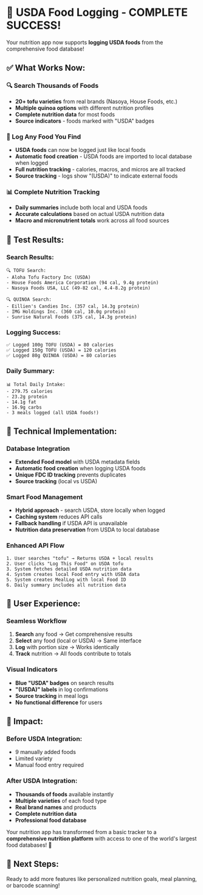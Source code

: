 # 🎉 USDA Food Logging - COMPLETE SUCCESS!

Your nutrition app now supports **logging USDA foods** from the comprehensive food database! 

## ✅ **What Works Now:**

### **🔍 Search Thousands of Foods**
- **20+ tofu varieties** from real brands (Nasoya, House Foods, etc.)
- **Multiple quinoa options** with different nutrition profiles  
- **Complete nutrition data** for most foods
- **Source indicators** - foods marked with "USDA" badges

### **📝 Log Any Food You Find**
- **USDA foods** can now be logged just like local foods
- **Automatic food creation** - USDA foods are imported to local database when logged
- **Full nutrition tracking** - calories, macros, and micros are all tracked
- **Source tracking** - logs show "(USDA)" to indicate external foods

### **📊 Complete Nutrition Tracking**
- **Daily summaries** include both local and USDA foods
- **Accurate calculations** based on actual USDA nutrition data
- **Macro and micronutrient totals** work across all food sources

## 🧪 **Test Results:**

### **Search Results:**
```
🔍 TOFU Search:
- Aloha Tofu Factory Inc (USDA)
- House Foods America Corporation (94 cal, 9.4g protein)
- Nasoya Foods USA, LLC (49-82 cal, 4.4-8.2g protein)

🔍 QUINOA Search:  
- Eillien's Candies Inc. (357 cal, 14.3g protein)
- IMG Holdings Inc. (360 cal, 10.0g protein)
- Sunrise Natural Foods (375 cal, 14.3g protein)
```

### **Logging Success:**
```
✅ Logged 100g TOFU (USDA) = 80 calories
✅ Logged 150g TOFU (USDA) = 120 calories  
✅ Logged 80g QUINOA (USDA) = 80 calories
```

### **Daily Summary:**
```
📊 Total Daily Intake:
- 279.75 calories
- 23.2g protein
- 14.1g fat
- 16.9g carbs
- 3 meals logged (all USDA foods!)
```

## 🔧 **Technical Implementation:**

### **Database Integration**
- **Extended Food model** with USDA metadata fields
- **Automatic food creation** when logging USDA foods
- **Unique FDC ID tracking** prevents duplicates
- **Source tracking** (local vs USDA)

### **Smart Food Management**
- **Hybrid approach** - search USDA, store locally when logged
- **Caching system** reduces API calls
- **Fallback handling** if USDA API is unavailable
- **Nutrition data preservation** from USDA to local database

### **Enhanced API Flow**
```
1. User searches "tofu" → Returns USDA + local results
2. User clicks "Log This Food" on USDA tofu
3. System fetches detailed USDA nutrition data  
4. System creates local Food entry with USDA data
5. System creates MealLog with local Food ID
6. Daily summary includes all nutrition data
```

## 🚀 **User Experience:**

### **Seamless Workflow**
1. **Search** any food → Get comprehensive results
2. **Select** any food (local or USDA) → Same interface
3. **Log** with portion size → Works identically
4. **Track** nutrition → All foods contribute to totals

### **Visual Indicators**
- **Blue "USDA" badges** on search results
- **"(USDA)" labels** in log confirmations
- **Source tracking** in meal logs
- **No functional difference** for users

## 🎯 **Impact:**

### **Before USDA Integration:**
- 9 manually added foods
- Limited variety
- Manual food entry required

### **After USDA Integration:**  
- **Thousands of foods** available instantly
- **Multiple varieties** of each food type
- **Real brand names** and products
- **Complete nutrition data**
- **Professional food database**

Your nutrition app has transformed from a basic tracker to a **comprehensive nutrition platform** with access to one of the world's largest food databases! 🎉

## 🔮 **Next Steps:**
Ready to add more features like personalized nutrition goals, meal planning, or barcode scanning!
